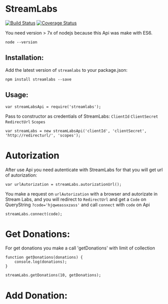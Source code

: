 # StreamLabs

[![Build Status](https://travis-ci.org/tnovas/streamLabs.svg?branch=master)](https://travis-ci.org/tnovas/streamLabs)
[![Coverage Status](https://coveralls.io/repos/github/tnovas/streamLabs/badge.svg?branch=master)](https://coveralls.io/github/tnovas/streamLabs?branch=master)

You need version > 7x of nodejs because this Api was make with ES6.
```
node --version
```

## Installation:
Add the latest version of `streamlabs` to your package.json:
```
npm install streamlabs --save
```

## Usage:
```
var streamLabsApi = require('streamlabs');
```

Pass to constructor as credentials of StreamLabs: `ClientId` `ClientSecret` `RedirectUrl` `Scopes`

```
var streamLabs = new streamLabsApi('clientId', 'clientSecret', 'http://redirecturl/', 'scopes');
```

# Autorization
After use Api you need autenticate with StreamLabs for that you will get url of autorization:

```
var urlAutorization = streamLabs.autorizationUrl();
```

You make a request on `urlAutorization` with a browser and autorizate in Stream Labs, and you will redirect to `RedirectUrl` and get a `Code` on QueryString `?code='hjqweassxzass'` and call `connect` with `code` on Api

```
streamLabs.connect(code);
```

# Get Donations:
For get donations you make a call 'getDonations' with limit of collection

```
function getDonations(donations) {
	console.log(donations);
}

streamLabs.getDonations(10, getDonations);
```

# Add Donation:
